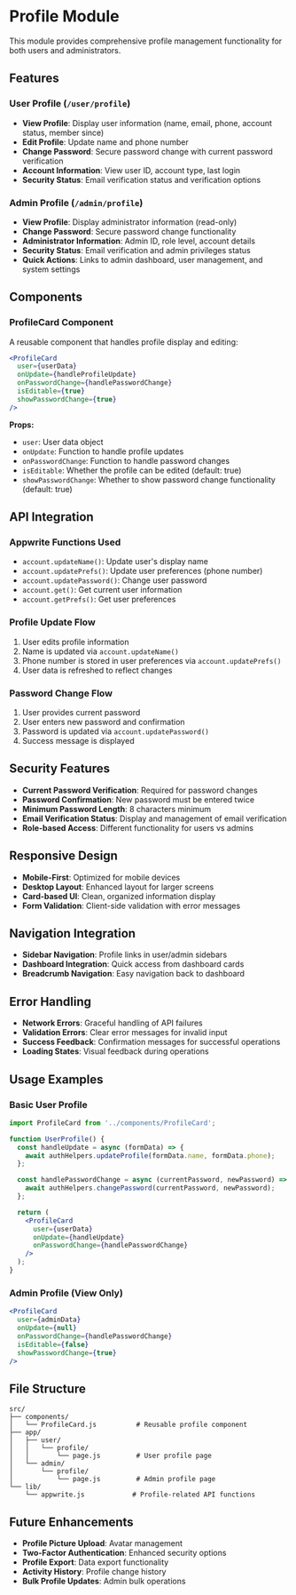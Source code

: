 # Profile Module

This module provides comprehensive profile management functionality for both users and administrators.

## Features

### User Profile (`/user/profile`)
- **View Profile**: Display user information (name, email, phone, account status, member since)
- **Edit Profile**: Update name and phone number
- **Change Password**: Secure password change with current password verification
- **Account Information**: View user ID, account type, last login
- **Security Status**: Email verification status and verification options

### Admin Profile (`/admin/profile`)
- **View Profile**: Display administrator information (read-only)
- **Change Password**: Secure password change functionality
- **Administrator Information**: Admin ID, role level, account details
- **Security Status**: Email verification and admin privileges status
- **Quick Actions**: Links to admin dashboard, user management, and system settings

## Components

### ProfileCard Component
A reusable component that handles profile display and editing:

```jsx
<ProfileCard
  user={userData}
  onUpdate={handleProfileUpdate}
  onPasswordChange={handlePasswordChange}
  isEditable={true}
  showPasswordChange={true}
/>
```

**Props:**
- `user`: User data object
- `onUpdate`: Function to handle profile updates
- `onPasswordChange`: Function to handle password changes
- `isEditable`: Whether the profile can be edited (default: true)
- `showPasswordChange`: Whether to show password change functionality (default: true)

## API Integration

### Appwrite Functions Used
- `account.updateName()`: Update user's display name
- `account.updatePrefs()`: Update user preferences (phone number)
- `account.updatePassword()`: Change user password
- `account.get()`: Get current user information
- `account.getPrefs()`: Get user preferences

### Profile Update Flow
1. User edits profile information
2. Name is updated via `account.updateName()`
3. Phone number is stored in user preferences via `account.updatePrefs()`
4. User data is refreshed to reflect changes

### Password Change Flow
1. User provides current password
2. User enters new password and confirmation
3. Password is updated via `account.updatePassword()`
4. Success message is displayed

## Security Features

- **Current Password Verification**: Required for password changes
- **Password Confirmation**: New password must be entered twice
- **Minimum Password Length**: 8 characters minimum
- **Email Verification Status**: Display and management of email verification
- **Role-based Access**: Different functionality for users vs admins

## Responsive Design

- **Mobile-First**: Optimized for mobile devices
- **Desktop Layout**: Enhanced layout for larger screens
- **Card-based UI**: Clean, organized information display
- **Form Validation**: Client-side validation with error messages

## Navigation Integration

- **Sidebar Navigation**: Profile links in user/admin sidebars
- **Dashboard Integration**: Quick access from dashboard cards
- **Breadcrumb Navigation**: Easy navigation back to dashboard

## Error Handling

- **Network Errors**: Graceful handling of API failures
- **Validation Errors**: Clear error messages for invalid input
- **Success Feedback**: Confirmation messages for successful operations
- **Loading States**: Visual feedback during operations

## Usage Examples

### Basic User Profile
```jsx
import ProfileCard from '../components/ProfileCard';

function UserProfile() {
  const handleUpdate = async (formData) => {
    await authHelpers.updateProfile(formData.name, formData.phone);
  };

  const handlePasswordChange = async (currentPassword, newPassword) => {
    await authHelpers.changePassword(currentPassword, newPassword);
  };

  return (
    <ProfileCard
      user={userData}
      onUpdate={handleUpdate}
      onPasswordChange={handlePasswordChange}
    />
  );
}
```

### Admin Profile (View Only)
```jsx
<ProfileCard
  user={adminData}
  onUpdate={null}
  onPasswordChange={handlePasswordChange}
  isEditable={false}
  showPasswordChange={true}
/>
```

## File Structure

```
src/
├── components/
│   └── ProfileCard.js          # Reusable profile component
├── app/
│   ├── user/
│   │   └── profile/
│   │       └── page.js         # User profile page
│   └── admin/
│       └── profile/
│           └── page.js         # Admin profile page
└── lib/
    └── appwrite.js            # Profile-related API functions
```

## Future Enhancements

- **Profile Picture Upload**: Avatar management
- **Two-Factor Authentication**: Enhanced security options
- **Profile Export**: Data export functionality
- **Activity History**: Profile change history
- **Bulk Profile Updates**: Admin bulk operations










